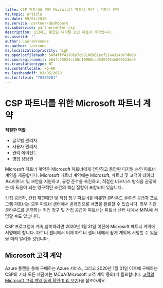 ```yaml
---
title: CSP 파트너를 위한 Microsoft 파트너 계약 | 파트너 센터
ms.topic: article
ms.date: 09/04/2019
ms.service: partner-dashboard
ms.subservice: partnercenter-csp
description: 간단하고 통합된 디지털 승인 파트너 계약입니다.
ms.assetid: ''
author: LauraBrenner
ms.author: labrenne
ms.localizationpriority: high
ms.openlocfilehash: 54f4fff4170b97c98108961ecf21443148c7d0d9
ms.sourcegitcommit: eb4fc25524cc68c10906ccd3392914e805213ee5
ms.translationtype: HT
ms.contentlocale: ko-KR
ms.lasthandoff: 03/05/2020
ms.locfileid: "78340201"
---
```

# <a name="microsoft-partner-agreement-for-csp-partners"></a>CSP 파트너를 위한 Microsoft 파트너 계약 

**적절한 역할**
-   글로벌 관리자
-   사용자 관리자
-   관리 에이전트
-   영업 상담원

Microsoft 파트너 계약은 Microsoft 파트너에게 간단하고 통합된 디지털 승인 파트너 계약을 제공합니다. Microsoft 파트너 계약에는 Microsoft, 파트너 및 고객이 데이터 프라이버시 및 보안을 지원하고, 규정 준수를 촉진하고, 적절한 비즈니스 방식을 권장하는 데 도움이 되는 영구적인 조건의 핵심 집합이 포함되어 있습니다.   

간접 공급자, 간접 재판매인 및 직접 청구 파트너를 비롯한 클라우드 솔루션 공급자 프로그램 파트너는 모두 파트너 센터에서 온라인으로 서명을 완료할 수 있습니다. 정부 기관 클라우드를 운영하는 직접 청구 및 간접 공급자 파트너는 파트너 센터 내에서 MPA에 서명할 수도 있습니다.

CSP 프로그램에 계속 참여하려면 2020년 1월 31일 이전에 Microsoft 파트너 계약에 서명해야 합니다. 파트너 센터에서 이제 파트너 센터 내에서 쉽게 계약에 서명할 수 있음을 미리 알려줄 것입니다. 

## <a name="microsoft-customer-agreement"></a>Microsoft 고객 계약

Azure 플랜을 통해 구매하는 Azure 서비스, 그리고 2020년 1월 31일 이후에 구매하는 CSP의 기타 모든 제품에는 MCuA(Microsoft 고객 계약 동의)가 필요합니다. [고객의 Microsoft 고객 계약 동의 확인(미리 보기)](confirm-customer-agreement.md)을 참조하세요.
 











